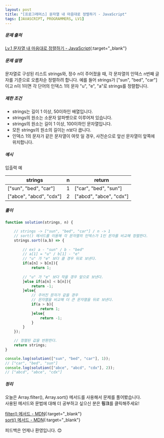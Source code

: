 ```yaml
---
layout: post
title: "[프로그래머스] 문자열 내 마음대로 정렬하기 - JavaScript"
tags: [JAVASCRIPT, PROGRAMMERS, LV1]
---
```

##### 문제 출처
[Lv.1 문자열 내 마음대로 정렬하기 - JavaScript](https://programmers.co.kr/learn/courses/30/lessons/12915?language=javascript){:target="_blank"}

##### 문제 설명
문자열로 구성된 리스트 strings와, 정수 n이 주어졌을 때, 각 문자열의 인덱스 n번째 글자를 기준으로 오름차순 정렬하려 합니다. 예를 들어 strings가 ["sun", "bed", "car"]이고 n이 1이면 각 단어의 인덱스 1의 문자 "u", "e", "a"로 strings를 정렬합니다.

##### 제한 조건
* strings는 길이 1 이상, 50이하인 배열입니다.
* strings의 원소는 소문자 알파벳으로 이루어져 있습니다.
* strings의 원소는 길이 1 이상, 100이하인 문자열입니다.
* 모든 strings의 원소의 길이는 n보다 큽니다.
* 인덱스 1의 문자가 같은 문자열이 여럿 일 경우, 사전순으로 앞선 문자열이 앞쪽에 위치합니다.

##### 예시
입출력 예

|strings|n|return|
|---|---|---|
|["sun", "bed", "car"]|1|["car", "bed", "sun"]|
|["abce", "abcd", "cdx"]|2|["abcd", "abce", "cdx"]|

##### 풀이
```javascript
function solution(strings, n) {

    // strings -> ["sun", "bed", "car"] / n -> 1
    // sort() 메서드를 이용해 각 문자열의 인덱스가 1인 문자를 비교해 정렬한다.
    strings.sort((a,b) => {
        
        // ex) a - "sun" / b - "bed"
        // a[1] = "u" / b[1] - "e"
        // "u" 가 "e" 보다 클 경우 뒤로 보낸다.
        if(a[n] > b[n]){
            return 1;
        
        // "u" 가 "e" 보다 작을 경우 앞으로 보낸다.
        }else if(a[n] < b[n]){
            return -1;
        }else{
            // 주어진 문자가 같을 경우 
            // 문자열을 비교해 더 큰 문자열을 뒤로 보낸다.
            if(a > b){
                return 1;
            }else{
                return -1;
            }
        }
    });

    // 정렬된 값을 반환한다.
    return strings;
}

console.log(solution(["sun", "bed", "car"], 1)); 
// ["car", "bed", "sun"]
console.log(solution(["abce", "abcd", "cdx"], 2)); 
// ["abcd", "abce", "cdx"]
```

##### 정리
오늘은 Array.filter(), Array.sort() 메서드를 사용해서 문제를 풀어봤습니다.<br />
사용된 메서드와 문법에 대해 더 공부하고 싶으신 분은 **링크**를 클릭해주세요!

[filter() 메서드 - MDN](https://developer.mozilla.org/ko/docs/Web/JavaScript/Reference/Global_Objects/Array/filter){:target="_blank"}<br />
[sort() 메서드 - MDN](https://developer.mozilla.org/ko/docs/Web/JavaScript/Reference/Global_Objects/Array/sort){:target="_blank"}

피드백은 언제나 환영입니다. 😊
